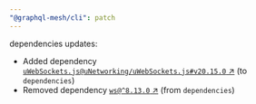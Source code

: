 ```yaml
---
"@graphql-mesh/cli": patch
---
```

dependencies updates:
  - Added dependency [`uWebSockets.js@uNetworking/uWebSockets.js#v20.15.0` ↗︎](https://www.npmjs.com/package/uWebSockets.js/v/20.15.0) (to `dependencies`)
  - Removed dependency [`ws@^8.13.0` ↗︎](https://www.npmjs.com/package/ws/v/8.13.0) (from `dependencies`)
